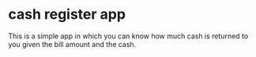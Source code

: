 # cash register app
This is a simple app in which you can know how much cash is returned to you given the bill amount and the cash.